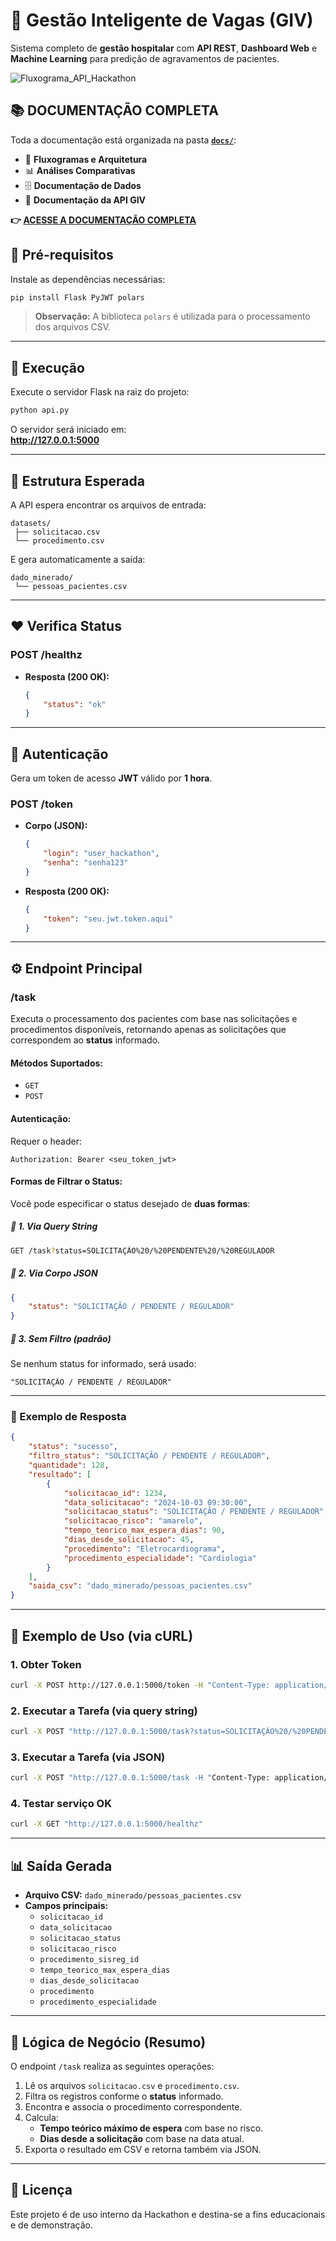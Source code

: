 # 🏥 Gestão Inteligente de Vagas (GIV)

Sistema completo de **gestão hospitalar** com **API REST**, **Dashboard Web** e **Machine Learning** para predição de agravamentos de pacientes.

![Fluxograma_API_Hackathon](Fluxograma_API_Hackathon-2025-10-12-144504.png "Fluxograma API Hackathon")

## 📚 **DOCUMENTAÇÃO COMPLETA**

Toda a documentação está organizada na pasta **[`docs/`](./docs/README.md)**:

- 🔄 **Fluxogramas e Arquitetura**
- 📊 **Análises Comparativas** 
- 🗄️ **Documentação de Dados**
- 🚀 **Documentação da API GIV**

**👉 [ACESSE A DOCUMENTAÇÃO COMPLETA](./docs/README.md)**

## 🧩 Pré-requisitos

Instale as dependências necessárias:

```bash
pip install Flask PyJWT polars
```

> **Observação:** A biblioteca `polars` é utilizada para o processamento dos arquivos CSV.

---

## 🚀 Execução

Execute o servidor Flask na raiz do projeto:

```bash
python api.py
```

O servidor será iniciado em:  
**http://127.0.0.1:5000**

---

## 📂 Estrutura Esperada

A API espera encontrar os arquivos de entrada:

```
datasets/
 ├── solicitacao.csv
 └── procedimento.csv
```

E gera automaticamente a saída:

```
dado_minerado/
 └── pessoas_pacientes.csv
```

---

## ♥️ Verifica Status

### **POST /healthz**

- **Resposta (200 OK):**
  ```json
  {
      "status": "ok"
  }
  ```

---

## 🔐 Autenticação

Gera um token de acesso **JWT** válido por **1 hora**.

### **POST /token**

- **Corpo (JSON):**
  ```json
  {
      "login": "user_hackathon",
      "senha": "senha123"
  }
  ```
- **Resposta (200 OK):**
  ```json
  {
      "token": "seu.jwt.token.aqui"
  }
  ```

---

## ⚙️ Endpoint Principal

### **/task**

Executa o processamento dos pacientes com base nas solicitações e procedimentos disponíveis, retornando apenas as solicitações que correspondem ao **status** informado.

#### **Métodos Suportados:**
- `GET`
- `POST`

#### **Autenticação:**
Requer o header:
```
Authorization: Bearer <seu_token_jwt>
```

#### **Formas de Filtrar o Status:**

Você pode especificar o status desejado de **duas formas**:

##### 🔹 1. Via Query String

```bash
GET /task?status=SOLICITAÇÃO%20/%20PENDENTE%20/%20REGULADOR
```

##### 🔹 2. Via Corpo JSON

```json
{
    "status": "SOLICITAÇÃO / PENDENTE / REGULADOR"
}
```

##### 🔹 3. Sem Filtro (padrão)

Se nenhum status for informado, será usado:
```
"SOLICITAÇÃO / PENDENTE / REGULADOR"
```

---

### 🧾 Exemplo de Resposta

```json
{
    "status": "sucesso",
    "filtro_status": "SOLICITAÇÃO / PENDENTE / REGULADOR",
    "quantidade": 128,
    "resultado": [
        {
            "solicitacao_id": 1234,
            "data_solicitacao": "2024-10-03 09:30:00",
            "solicitacao_status": "SOLICITAÇÃO / PENDENTE / REGULADOR",
            "solicitacao_risco": "amarelo",
            "tempo_teorico_max_espera_dias": 90,
            "dias_desde_solicitacao": 45,
            "procedimento": "Eletrocardiograma",
            "procedimento_especialidade": "Cardiologia"
        }
    ],
    "saida_csv": "dado_minerado/pessoas_pacientes.csv"
}
```

---

## 🧪 Exemplo de Uso (via cURL)

### 1. Obter Token

```bash
curl -X POST http://127.0.0.1:5000/token -H "Content-Type: application/json" -d '{"login": "user_hackathon", "senha": "senha123"}'
```

### 2. Executar a Tarefa (via query string)

```bash
curl -X POST "http://127.0.0.1:5000/task?status=SOLICITAÇÃO%20/%20PENDENTE%20/%20REGULADOR" -H "Authorization: Bearer COLE_AQUI_A_CHAVE_GERADA"
```

### 3. Executar a Tarefa (via JSON)

```bash
curl -X POST "http://127.0.0.1:5000/task -H "Content-Type: application/json" -H "Authorization: Bearer seu.jwt.token.aqui" -d '{"status": "SOLICITAÇÃO / PENDENTE / REGULADOR"}'
```

### 4. Testar serviço OK

```bash
curl -X GET "http://127.0.0.1:5000/healthz"
```

---

## 📊 Saída Gerada

- **Arquivo CSV:** `dado_minerado/pessoas_pacientes.csv`
- **Campos principais:**
  - `solicitacao_id`
  - `data_solicitacao`
  - `solicitacao_status`
  - `solicitacao_risco`
  - `procedimento_sisreg_id`
  - `tempo_teorico_max_espera_dias`
  - `dias_desde_solicitacao`
  - `procedimento`
  - `procedimento_especialidade`

---

## 🧠 Lógica de Negócio (Resumo)

O endpoint `/task` realiza as seguintes operações:

1. Lê os arquivos `solicitacao.csv` e `procedimento.csv`.  
2. Filtra os registros conforme o **status** informado.  
3. Encontra e associa o procedimento correspondente.  
4. Calcula:
   - **Tempo teórico máximo de espera** com base no risco.  
   - **Dias desde a solicitação** com base na data atual.  
5. Exporta o resultado em CSV e retorna também via JSON.

---

## 🧾 Licença

Este projeto é de uso interno da Hackathon e destina-se a fins educacionais e de demonstração.
